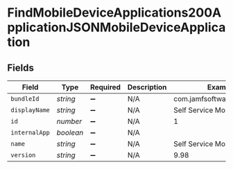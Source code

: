 # FindMobileDeviceApplications200ApplicationJSONMobileDeviceApplication


## Fields

| Field                        | Type                         | Required                     | Description                  | Example                      |
| ---------------------------- | ---------------------------- | ---------------------------- | ---------------------------- | ---------------------------- |
| `bundleId`                   | *string*                     | :heavy_minus_sign:           | N/A                          | com.jamfsoftware.selfservice |
| `displayName`                | *string*                     | :heavy_minus_sign:           | N/A                          | Self Service Mobile          |
| `id`                         | *number*                     | :heavy_minus_sign:           | N/A                          | 1                            |
| `internalApp`                | *boolean*                    | :heavy_minus_sign:           | N/A                          |                              |
| `name`                       | *string*                     | :heavy_minus_sign:           | N/A                          | Self Service Mobile          |
| `version`                    | *string*                     | :heavy_minus_sign:           | N/A                          | 9.98                         |